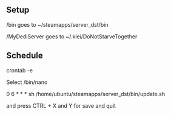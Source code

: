 ## Setup
/bin goes to ~/steamapps/server_dst/bin

/MyDediServer goes to ~/.klei/DoNotStarveTogether

## Schedule
crontab -e

Select /bin/nano

0 6 * * * sh /home/ubuntu/steamapps/server_dst/bin/update.sh

and press CTRL + X and Y for save and quit 
